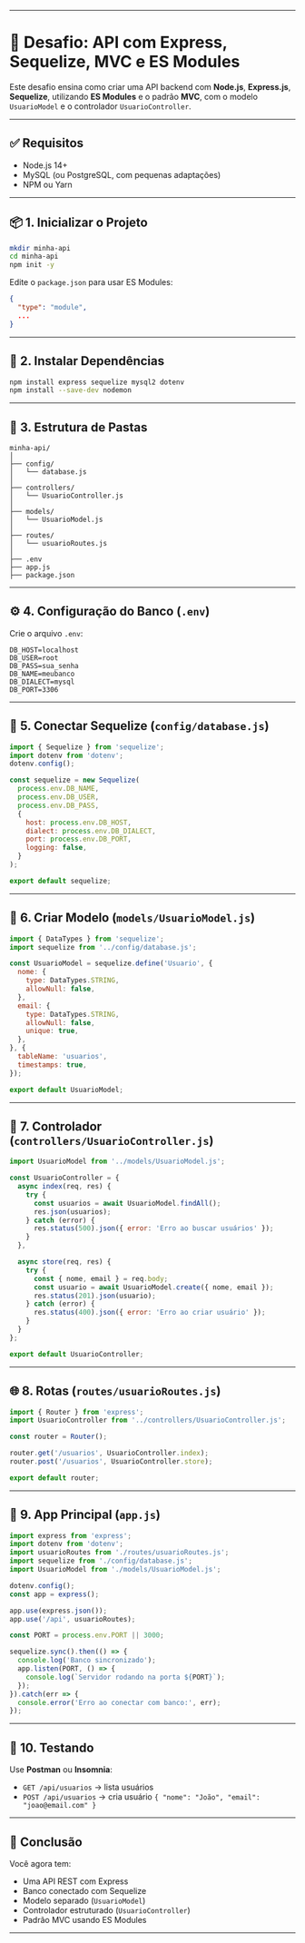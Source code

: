 
---

# 🚀 Desafio: API com Express, Sequelize, MVC e ES Modules

Este desafio ensina como criar uma API backend com **Node.js**, **Express.js**, **Sequelize**, utilizando **ES Modules** e o padrão **MVC**, com o modelo `UsuarioModel` e o controlador `UsuarioController`.

---

## ✅ Requisitos

* Node.js 14+
* MySQL (ou PostgreSQL, com pequenas adaptações)
* NPM ou Yarn

---

## 📦 1. Inicializar o Projeto

```bash
mkdir minha-api
cd minha-api
npm init -y
```

Edite o `package.json` para usar ES Modules:

```json
{
  "type": "module",
  ...
}
```

---

## 📁 2. Instalar Dependências

```bash
npm install express sequelize mysql2 dotenv
npm install --save-dev nodemon
```

---

## 🌲 3. Estrutura de Pastas

```
minha-api/
│
├── config/
│   └── database.js
│
├── controllers/
│   └── UsuarioController.js
│
├── models/
│   └── UsuarioModel.js
│
├── routes/
│   └── usuarioRoutes.js
│
├── .env
├── app.js
├── package.json
```

---

## ⚙️ 4. Configuração do Banco (`.env`)

Crie o arquivo `.env`:

```
DB_HOST=localhost
DB_USER=root
DB_PASS=sua_senha
DB_NAME=meubanco
DB_DIALECT=mysql
DB_PORT=3306
```

---

## 🧠 5. Conectar Sequelize (`config/database.js`)

```js
import { Sequelize } from 'sequelize';
import dotenv from 'dotenv';
dotenv.config();

const sequelize = new Sequelize(
  process.env.DB_NAME,
  process.env.DB_USER,
  process.env.DB_PASS,
  {
    host: process.env.DB_HOST,
    dialect: process.env.DB_DIALECT,
    port: process.env.DB_PORT,
    logging: false,
  }
);

export default sequelize;
```

---

## 🧱 6. Criar Modelo (`models/UsuarioModel.js`)

```js
import { DataTypes } from 'sequelize';
import sequelize from '../config/database.js';

const UsuarioModel = sequelize.define('Usuario', {
  nome: {
    type: DataTypes.STRING,
    allowNull: false,
  },
  email: {
    type: DataTypes.STRING,
    allowNull: false,
    unique: true,
  },
}, {
  tableName: 'usuarios',
  timestamps: true,
});

export default UsuarioModel;
```

---

## 🧠 7. Controlador (`controllers/UsuarioController.js`)

```js
import UsuarioModel from '../models/UsuarioModel.js';

const UsuarioController = {
  async index(req, res) {
    try {
      const usuarios = await UsuarioModel.findAll();
      res.json(usuarios);
    } catch (error) {
      res.status(500).json({ error: 'Erro ao buscar usuários' });
    }
  },

  async store(req, res) {
    try {
      const { nome, email } = req.body;
      const usuario = await UsuarioModel.create({ nome, email });
      res.status(201).json(usuario);
    } catch (error) {
      res.status(400).json({ error: 'Erro ao criar usuário' });
    }
  }
};

export default UsuarioController;
```

---

## 🌐 8. Rotas (`routes/usuarioRoutes.js`)

```js
import { Router } from 'express';
import UsuarioController from '../controllers/UsuarioController.js';

const router = Router();

router.get('/usuarios', UsuarioController.index);
router.post('/usuarios', UsuarioController.store);

export default router;
```

---

## 🚀 9. App Principal (`app.js`)

```js
import express from 'express';
import dotenv from 'dotenv';
import usuarioRoutes from './routes/usuarioRoutes.js';
import sequelize from './config/database.js';
import UsuarioModel from './models/UsuarioModel.js';

dotenv.config();
const app = express();

app.use(express.json());
app.use('/api', usuarioRoutes);

const PORT = process.env.PORT || 3000;

sequelize.sync().then(() => {
  console.log('Banco sincronizado');
  app.listen(PORT, () => {
    console.log(`Servidor rodando na porta ${PORT}`);
  });
}).catch(err => {
  console.error('Erro ao conectar com banco:', err);
});
```

---

## 🧪 10. Testando

Use **Postman** ou **Insomnia**:

* `GET /api/usuarios` → lista usuários
* `POST /api/usuarios` → cria usuário `{ "nome": "João", "email": "joao@email.com" }`

---

## 📌 Conclusão

Você agora tem:

* Uma API REST com Express
* Banco conectado com Sequelize
* Modelo separado (`UsuarioModel`)
* Controlador estruturado (`UsuarioController`)
* Padrão MVC usando ES Modules

---

